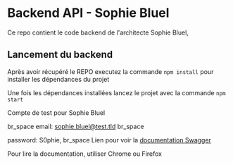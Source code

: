 # Backend API - Sophie Bluel

Ce repo contient le code backend de l'architecte Sophie Bluel,

## Lancement du backend

Après avoir récupéré le REPO executez la commande `npm install` pour installer les dépendances du projet

Une fois les dépendances installées lancez le projet avec la commande `npm start`

Compte de test pour Sophie Bluel

br_space
email: <sophie.bluel@test.tld>
br_space

password: S0phie,
br_space
Lien pour voir la
[documentation Swagger](http://localhost:5678/api-docs/)

Pour lire la documentation, utiliser Chrome ou Firefox
